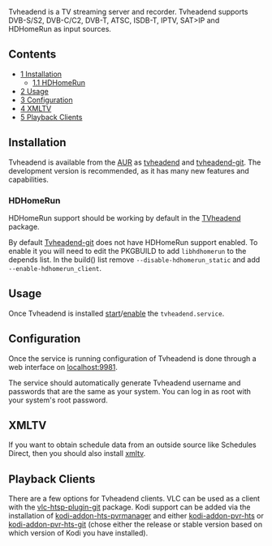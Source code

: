 Tvheadend is a TV streaming server and recorder. Tvheadend supports DVB-S/S2, DVB-C/C2, DVB-T, ATSC, ISDB-T, IPTV, SAT>IP and HDHomeRun as input sources.

## Contents

*   [1 Installation](#Installation)
    *   [1.1 HDHomeRun](#HDHomeRun)
*   [2 Usage](#Usage)
*   [3 Configuration](#Configuration)
*   [4 XMLTV](#XMLTV)
*   [5 Playback Clients](#Playback_Clients)

## Installation

Tvheadend is available from the [AUR](/index.php/AUR "AUR") as [tvheadend](https://aur.archlinux.org/packages/tvheadend/) and [tvheadend-git](https://aur.archlinux.org/packages/tvheadend-git/). The development version is recommended, as it has many new features and capabilities.

### HDHomeRun

HDHomeRun support should be working by default in the [TVheadend](https://aur.archlinux.org/packages/TVheadend/) package.

By default [Tvheadend-git](https://aur.archlinux.org/packages/Tvheadend-git/) does not have HDHomeRun support enabled. To enable it you will need to edit the PKGBUILD to add `libhdhomerun` to the depends list. In the build() list remove `--disable-hdhomerun_static` and add `--enable-hdhomerun_client`.

## Usage

Once Tvheadend is installed [start](/index.php/Start "Start")/[enable](/index.php/Enable "Enable") the `tvheadend.service`.

## Configuration

Once the service is running configuration of Tvheadend is done through a web interface on [localhost:9981](http://localhost:9981).

The service should automatically generate Tvheadend username and passwords that are the same as your system. You can log in as root with your system's root password.

## XMLTV

If you want to obtain schedule data from an outside source like Schedules Direct, then you should also install [xmltv](https://aur.archlinux.org/packages/xmltv/).

## Playback Clients

There are a few options for Tvheadend clients. VLC can be used as a client with the [vlc-htsp-plugin-git](https://aur.archlinux.org/packages/vlc-htsp-plugin-git/) package. Kodi support can be added via the installation of [kodi-addon-hts-pvrmanager](https://aur.archlinux.org/packages/kodi-addon-hts-pvrmanager/) and either [kodi-addon-pvr-hts](https://aur.archlinux.org/packages/kodi-addon-pvr-hts/) or [kodi-addon-pvr-hts-git](https://aur.archlinux.org/packages/kodi-addon-pvr-hts-git/) (chose either the release or stable version based on which version of Kodi you have installed).